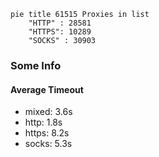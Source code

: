 
```mermaid
pie title 61515 Proxies in list
    "HTTP" : 28581
    "HTTPS": 10289
    "SOCKS" : 30903
```

### Some Info
#### Average Timeout

- mixed: 3.6s
- http: 1.8s
- https: 8.2s
- socks: 5.3s